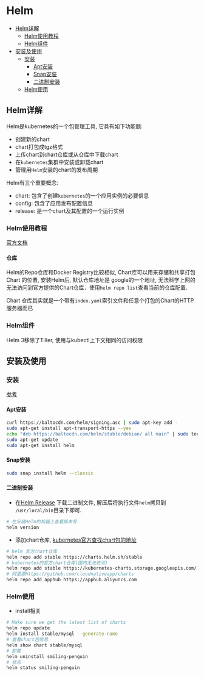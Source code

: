 # Helm
- [Helm详解](#Helm详解)
    - [Helm使用教程](#Helm使用教程)
    - [Helm组件](#Helm组件)
- [安装及使用](#安装及使用)
    - [安装](#安装)
        - [Apt安装](#Apt安装)
        - [Snap安装](#Snap安装)
        - [二进制安装](#二进制安装)
    - [Helm使用](#Helm使用)

## Helm详解
Helm是kubernetes的一个包管理工具, 它具有如下功能额:
- 创建新的chart
- chart打包成tgz格式
- 上传chart到chart仓库或从仓库中下载chart
- 在`kubernetes`集群中安装或卸载chart
- 管理用`Helm`安装的chart的发布周期

Helm有三个重要概念:
- chart: 包含了创建`kubernetes`的一个应用实例的必要信息
- config: 包含了应用发布配置信息
- release: 是一个chart及其配置的一个运行实例

### Helm使用教程
[官方文档](https://helm.sh/zh/docs/intro/quickstart/)

#### 仓库
Helm的Repo仓库和Docker Registry比较相似, Chart库可以用来存储和共享打包 Chart 的位置, 安装Helm后, 默认仓库地址是
google的一个地址, 无法科学上网的无法访问到官方提供的Chart仓库．使用`helm repo list`查看当前的仓库配置.

Chart 仓库其实就是一个带有`index.yaml`索引文件和任意个打包的Chart的HTTP服务器而已


### Helm组件
Helm 3移除了Tiller, 使用与kubectl上下文相同的访问权限

## 安装及使用

### 安装
[参考](https://helm.sh/zh/docs/intro/install/)

#### Apt安装
```bash
curl https://baltocdn.com/helm/signing.asc | sudo apt-key add -
sudo apt-get install apt-transport-https --yes
echo "deb https://baltocdn.com/helm/stable/debian/ all main" | sudo tee /etc/apt/sources.list.d/helm-stable-debian.list
sudo apt-get update
sudo apt-get install helm
```

#### Snap安装
```bash
sudo snap install helm --classic
```

#### 二进制安装
- 在[Helm Release](https://github.com/helm/helm/releases) 下载二进制文件, 解压后将执行文件`helm`拷贝到
`/usr/local/bin`目录下即可.
```bash
# 在安装Helm的机器上查看版本号
helm version
```
- 添加chart仓库, [kubernetes官方查找chart包的地址](https://hub.kubeapps.com/charts)
```bash
# helm 官方chart仓库
helm repo add stable https://charts.helm.sh/stable
# kubernetes的官方chart仓库(国内无法访问)
helm repo add stable https://kubernetes-charts.storage.googleapis.com/
# 阿里源https://github.com/cloudnativeapp/charts
helm repo add apphub https://apphub.aliyuncs.com
```
  
### Helm使用
- install相关
```bash
# Make sure we get the latest list of charts
helm repo update
helm install stable/mysql --generate-name
# 查看chart包信息
helm show chart stable/mysql
# 卸载
helm uninstall smiling-penguin
# 状态
helm status smiling-penguin
```